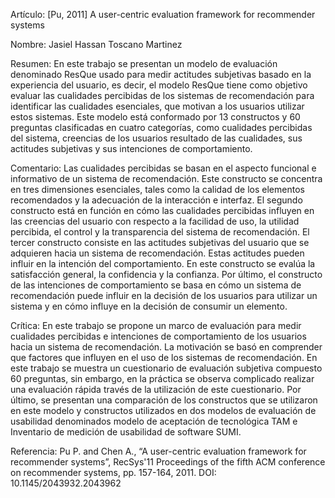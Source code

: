 Artículo: [Pu, 2011] A user-centric evaluation framework for recommender systems

Nombre: Jasiel Hassan Toscano Martinez

Resumen: En este trabajo se presentan un modelo de evaluación denominado ResQue usado para medir actitudes subjetivas basado en la experiencia del usuario, es decir, el modelo ResQue tiene como objetivo evaluar las cualidades percibidas de los sistemas de recomendación para identificar las cualidades esenciales, que motivan a los usuarios utilizar estos sistemas. Este modelo está conformado por 13 constructos y 60 preguntas clasificadas en cuatro categorías, como cualidades percibidas del sistema, creencias de los usuarios resultado de las cualidades, sus actitudes subjetivas y sus intenciones de comportamiento. 

Comentario: Las cualidades percibidas se basan en el aspecto funcional e informativo de un sistema de recomendación. Este constructo se concentra en tres dimensiones esenciales, tales como la calidad de los elementos recomendados y la adecuación de la interacción e interfaz. El segundo constructo está en función en cómo las cualidades percibidas influyen en las creencias del usuario con respecto a la facilidad de uso, la utilidad percibida, el control y la transparencia del sistema de recomendación. El tercer constructo consiste en las actitudes subjetivas del usuario que se adquieren hacia un sistema de recomendación. Estas actitudes pueden influir en la intención del comportamiento. En este constructo se evalúa la satisfacción general, la confidencia y la confianza. Por último, el constructo de las intenciones de comportamiento se basa en cómo un sistema de recomendación puede influir en la decisión de los usuarios para utilizar un sistema y en cómo influye en la decisión de consumir un elemento.

Crítica: En este trabajo se propone un marco de evaluación para medir cualidades percibidas e intenciones de comportamiento de los usuarios hacia un sistema de recomendación. La motivación se basó en comprender que factores que influyen en el uso de los sistemas de recomendación. En este trabajo se muestra un cuestionario de evaluación subjetiva compuesto 60 preguntas, sin embargo, en la práctica se observa complicado realizar una evaluación rápida través de la utilización de este cuestionario.
Por último, se presentan una comparación de los constructos que se utilizaron en este modelo y constructos utilizados en dos modelos de evaluación de usabilidad denominados modelo de aceptación de tecnológica TAM e Inventario de medición de usabilidad de software SUMI.

Referencia: Pu P. and Chen A., “A user-centric evaluation framework for recommender systems”, RecSys'11 Proceedings of the fifth ACM conference on recommender systems, pp. 157-164, 2011. DOI: 10.1145/2043932.2043962

